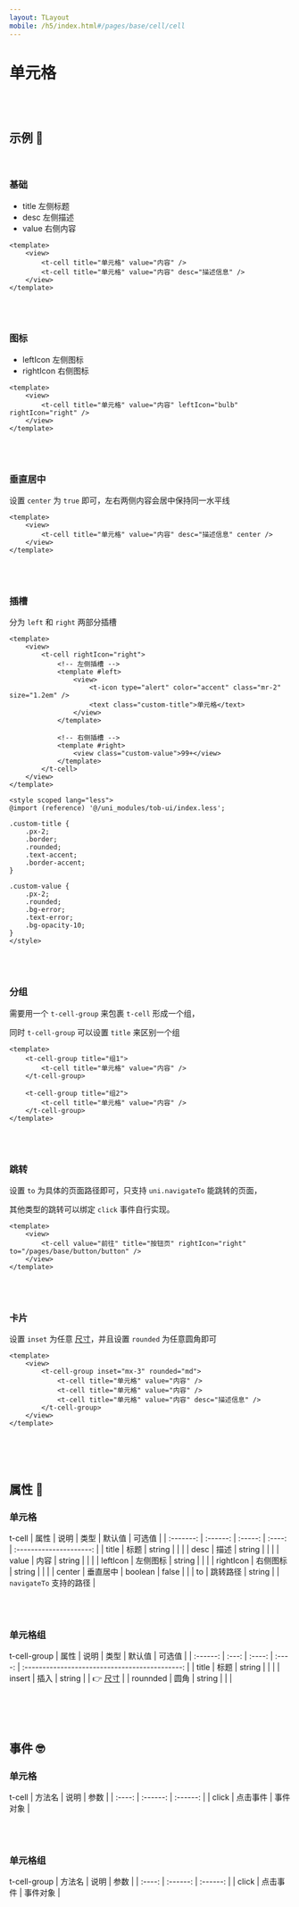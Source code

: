 ```yaml
---
layout: TLayout
mobile: /h5/index.html#/pages/base/cell/cell
---
```


# 单元格

<br />
<br />

## 示例 :thinking:

<br />

### 基础

- title 左侧标题
- desc 左侧描述
- value 右侧内容

```vue
<template>
	<view>
		<t-cell title="单元格" value="内容" />
		<t-cell title="单元格" value="内容" desc="描述信息" />
	</view>
</template>
```

<br />
<br />

### 图标

- leftIcon 左侧图标
- rightIcon 右侧图标

```vue
<template>
	<view>
		<t-cell title="单元格" value="内容" leftIcon="bulb" rightIcon="right" />
	</view>
</template>
```

<br />
<br />

### 垂直居中

设置 `center` 为 `true` 即可，左右两侧内容会居中保持同一水平线

```vue
<template>
	<view>
		<t-cell title="单元格" value="内容" desc="描述信息" center />
	</view>
</template>
```

<br />
<br />

### 插槽

分为 `left` 和 `right` 两部分插槽

```vue{4-10,12-15}
<template>
    <view>
        <t-cell rightIcon="right">
            <!-- 左侧插槽 -->
            <template #left>
                <view>
                    <t-icon type="alert" color="accent" class="mr-2" size="1.2em" />
                    <text class="custom-title">单元格</text>
                </view>
            </template>
            
            <!-- 右侧插槽 -->
            <template #right>
                <view class="custom-value">99+</view>
            </template>
	    </t-cell>
    </view>
</template>

<style scoped lang="less">
@import (reference) '@/uni_modules/tob-ui/index.less';

.custom-title {
    .px-2;
    .border; 
    .rounded; 
    .text-accent; 
    .border-accent;
}

.custom-value {
    .px-2;
    .rounded; 
    .bg-error; 
    .text-error; 
    .bg-opacity-10; 
}
</style>
```

<br />
<br />

### 分组

需要用一个 `t-cell-group` 来包裹 `t-cell` 形成一个组，  

同时 `t-cell-group` 可以设置 `title` 来区别一个组

```vue
<template>
    <t-cell-group title="组1">
        <t-cell title="单元格" value="内容" />
    </t-cell-group>

    <t-cell-group title="组2">
        <t-cell title="单元格" value="内容" />
    </t-cell-group>
</template>
```

<br />
<br />

### 跳转
设置 `to` 为具体的页面路径即可，只支持 `uni.navigateTo` 能跳转的页面，    

其他类型的跳转可以绑定 `click` 事件自行实现。
```vue
<template>
    <view>
        <t-cell value="前往" title="按钮页" rightIcon="right" to="/pages/base/button/button" />
    </view>
</template>
```

<br />
<br />

### 卡片
设置 `inset` 为任意 [尺寸](/tob-ui-doc/guide/design/style/#尺寸)，并且设置 `rounded` 为任意圆角即可
```vue
<template>
    <view>
        <t-cell-group inset="mx-3" rounded="md">
            <t-cell title="单元格" value="内容" />
            <t-cell title="单元格" value="内容" />
            <t-cell title="单元格" value="内容" desc="描述信息" />
        </t-cell-group>
    </view>
</template>
```

<br />
<br />
<br />

## 属性 :monocle_face:

### 单元格
t-cell
|   属性    |   说明   |  类型   | 默认值 |         可选值          |
| :-------: | :------: | :-----: | :----: | :---------------------: |
|   title   |   标题   | string  |        |                         |
|   desc    |   描述   | string  |        |                         |
|   value   |   内容   | string  |        |                         |
| leftIcon  | 左侧图标 | string  |        |     <t-doc-icon />      |
| rightIcon | 右侧图标 | string  |        |     <t-doc-icon />      |
|  center   | 垂直居中 | boolean | false  |      <t-doc-boo />      |
|    to     | 跳转路径 | string  |        | `navigateTo` 支持的路径 |


<br />
<br />

### 单元格组
t-cell-group
|   属性   | 说明  |  类型  | 默认值 |                     可选值                     |
| :------: | :---: | :----: | :----: | :--------------------------------------------: |
|  title   | 标题  | string |        |                                                |
|  insert  | 插入  | string |        | 👉 [尺寸](/tob-ui-doc/guide/design/style/#尺寸) |
| rounnded | 圆角  | string |        |               <t-doc-rounded />                |


<br />
<br />
<br />

## 事件 :nerd_face:

### 单元格
t-cell
| 方法名 |   说明   |   参数   |
| :----: | :------: | :------: |
| click  | 点击事件 | 事件对象 |


<br />
<br />

### 单元格组
t-cell-group
| 方法名 |   说明   |   参数   |
| :----: | :------: | :------: |
| click  | 点击事件 | 事件对象 |

<br />
<br />
<br />